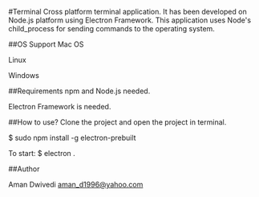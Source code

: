 #Terminal
Cross platform terminal application. It has been developed on Node.js platform using Electron Framework. This application uses Node's child_process for sending commands to the operating system.

##OS Support
Mac OS

Linux

Windows

##Requirements
npm and Node.js needed.

Electron Framework is needed.

##How to use?
Clone the project and open the project in terminal.

$ sudo npm install -g electron-prebuilt

To start: $ electron .

##Author

Aman Dwivedi <aman_d1996@yahoo.com>